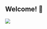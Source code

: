 ## Welcome! 👋

<img src="https://capsule-render.vercel.app/api?type=speech&color=48cae4&height=100&section=header&text=Nice%20To%20Meet%20You&fontSize=60&stroke=00FF00&strokeWidth=3" />

<!--
**bgallegosdev/bgallegosdev** is a ✨ _special_ ✨ repository because its `README.md` (this file) appears on your GitHub profile.

Here are some ideas to get you started:

- 🔭 I’m currently working on ...
- 🌱 I’m currently learning ...
- 👯 I’m looking to collaborate on ...
- 🤔 I’m looking for help with ...
- 💬 Ask me about ...
- 📫 How to reach me: ...
- 😄 Pronouns: ...
- ⚡ Fun fact: ...
-->
